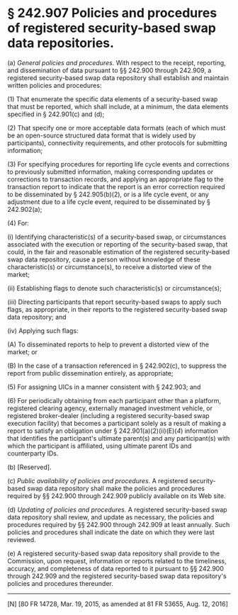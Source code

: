 # § 242.907   Policies and procedures of registered security-based swap data repositories.

(a) *General policies and procedures.* With respect to the receipt, reporting, and dissemination of data pursuant to §§ 242.900 through 242.909, a registered security-based swap data repository shall establish and maintain written policies and procedures:


(1) That enumerate the specific data elements of a security-based swap that must be reported, which shall include, at a minimum, the data elements specified in § 242.901(c) and (d);


(2) That specify one or more acceptable data formats (each of which must be an open-source structured data format that is widely used by participants), connectivity requirements, and other protocols for submitting information;


(3) For specifying procedures for reporting life cycle events and corrections to previously submitted information, making corresponding updates or corrections to transaction records, and applying an appropriate flag to the transaction report to indicate that the report is an error correction required to be disseminated by § 242.905(b)(2), or is a life cycle event, or any adjustment due to a life cycle event, required to be disseminated by § 242.902(a);


(4) For:


(i) Identifying characteristic(s) of a security-based swap, or circumstances associated with the execution or reporting of the security-based swap, that could, in the fair and reasonable estimation of the registered security-based swap data repository, cause a person without knowledge of these characteristic(s) or circumstance(s), to receive a distorted view of the market;


(ii) Establishing flags to denote such characteristic(s) or circumstance(s);


(iii) Directing participants that report security-based swaps to apply such flags, as appropriate, in their reports to the registered security-based swap data repository; and


(iv) Applying such flags:


(A) To disseminated reports to help to prevent a distorted view of the market; or


(B) In the case of a transaction referenced in § 242.902(c), to suppress the report from public dissemination entirely, as appropriate;


(5) For assigning UICs in a manner consistent with § 242.903; and


(6) For periodically obtaining from each participant other than a platform, registered clearing agency, externally managed investment vehicle, or registered broker-dealer (including a registered security-based swap execution facility) that becomes a participant solely as a result of making a report to satisfy an obligation under § 242.901(a)(2)(ii)(E)(*4*) information that identifies the participant's ultimate parent(s) and any participant(s) with which the participant is affiliated, using ultimate parent IDs and counterparty IDs.


(b) [Reserved].


(c) *Public availability of policies and procedures.* A registered security-based swap data repository shall make the policies and procedures required by §§ 242.900 through 242.909 publicly available on its Web site.


(d) *Updating of policies and procedures.* A registered security-based swap data repository shall review, and update as necessary, the policies and procedures required by §§ 242.900 through 242.909 at least annually. Such policies and procedures shall indicate the date on which they were last reviewed.


(e) A registered security-based swap data repository shall provide to the Commission, upon request, information or reports related to the timeliness, accuracy, and completeness of data reported to it pursuant to §§ 242.900 through 242.909 and the registered security-based swap data repository's policies and procedures thereunder.



---

[N] [80 FR 14728, Mar. 19, 2015, as amended at 81 FR 53655, Aug. 12, 2016]




